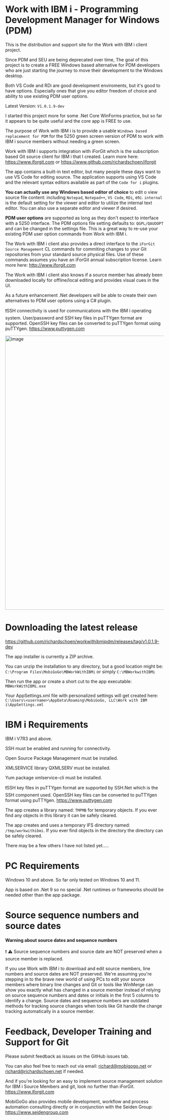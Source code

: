 # Work with IBM i - Programming Development Manager for Windows (PDM)
This is the distribution and support site for the Work with IBM i client project. 

Since PDM and SEU are being deprecated over time, The goal of this project is to create a FREE Windows based alternative for PDM developers who are just starting the journey to move their development to the Windows desktop.   

Both VS Code and RDi are good development enviroments, but it's good to have options. Especially ones that give you editor freedom of choice and ability to use existing PDM user options. 

Latest Version: ```V1.0.1.9-dev```
   
I started this project more for some .Net Core WinForms practice, but so far it appears to be quite useful and the core app is FREE to use. 

The purpose of Work with IBM i is to provide a usable ```Windows based replacement for PDM``` for the 5250 green screen version of PDM to work with IBM i source members without needing a green screen. 

Work with IBM i supports integration with iForGit which is the subscription based Git source client for IBM i that I created. Learn more here: https://www.iforgit.com or https://www.github.com/richardschoen/iforgit

The app contains a built-in text editor, but many people these days want to use VS Code for editing source. The application supports using VS Code and the relevant syntax editors available as part of the ```Code for i``` plugins.

**You can actually use any Windows based editor of choice** to edit o view source file content: including ```Notepad```, ```Notepad++```, ```VS Code```, ```RDi```, etc. ```internal``` is the default setting for the viewer and editor to utilize the internal text editor. You can also use a separate editor and viewer if desired.  

**PDM user options** are supported as long as they don't expect to interface with a 5250 interface. The PDM options file setting defaults to: ```QGPL/QAUOOPT``` and can be changed in the settings file. This is a great way to re-use your existing PDM user option commands from Work with IBM i.

The Work with IBM i client also provides a direct interface to the ```iForGit Source Management``` CL commands for commiting changes to your Git repositories from your standard source physical files. Use of these commands assumes you have an iForGit annual subscription license. Learn more here: http://www.iforgit.com

The Work with IBM i client also knows if a source member has already been downloaded locally for offline/local editing and provides visual cues in the UI.

As a future enhancement .Net developers will be able to create their own alternatives to PDM user options using a C# plugin.

❗SSH connectivity is used for communications with the IBM i operating system. User/password and SSH key files in puTTYgen format are supported. OpenSSH key files can be converted to puTTYgen format using puTTYgen. https://www.puttygen.com    

<img width="872" alt="image" src="https://user-images.githubusercontent.com/9791508/188206784-4e06bbce-bdd4-430a-8553-ff5891dc5881.png">

# Downloading the latest release 
https://github.com/richardschoen/workwithibmipdm/releases/tag/v1.0.1.9-dev

The app installer is currently a ZIP archive.    

You can unzip the installation to any directory, but a good location might be: ```C:\Program Files\MobiGoGo\MBWorkWithIBMi``` or simply ```C:\MBWorkwithIBMi```   

Then run the app or create a short cut to the app executable:
```MBWorkWithIBMi.exe```

Your AppSettings.xml file with personalized settings will get created here:
```C:\Users\<username>\AppData\Roaming\MobiGoGo, LLC\Work with IBM i\AppSettings.xml```

# IBM i Requirements
IBM i V7R3 and above.

SSH must be enabled and running for connectivity.

Open Source Package Management must be installed.

XMLSERVICE library QXMLSERV must be installed.   

Yum package xmlservice-cli must be installed.   

❗SSH key files in puTTYgen format are supported by SSH.Net which is the SSH component used. OpenSSH key files can be converted to puTTYgen format using puTTYgen. https://www.puttygen.com    

The app creates a library named: ```TMPMB``` for temporary objects. If you ever find any objects in this library it can be safely cleared.   

The app creates and uses a temporary IFS directory named: ```/tmp/workwithibmi```. If you ever find objects in the directory the directory can be safely cleared.    

There may be a few others I have not listed yet.....

# PC Requirements
Windows 10 and above. So far only tested on Windows 10 and 11.   

App is based on .Net 9 so no special .Net runtimes or frameworks should be needed other than the app package.

# Source sequence numbers and source dates
#### Warning about source dates and sequence numbers
❗ ⚠️ Source sequence numbers and source date are NOT preserved when a source member is replaced.    

If you use Work with IBM i to download and edit source members, line numbers and source dates are NOT preserved. We're assuming you're stepping in to the brave new world of using PCs to edit your source members where binary line changes and Git or tools like WinMerge can show you exactly what has changed in a source member instead of relying on source sequence numbers and dates or initials in the first 5 columns to identify a change. Source dates and sequence numbers are outdated methods for tracking source changes when tools like Git handle the change tracking automatically in a source member.   

# Feedback, Developer Training and Support for Git
Please submit feedback as issues on the GitHub issues tab.

You can also feel free to reach out via email:  richard@mobigogo.net or richard@richardschoen.net if needed.

And if you're looking for an easy to implement source management solution for IBM i Source Members and git, look no further than iForGit. https://www.iforgit.com

MobiGoGo also provides mobile development, workflow and process automation consulting directly or in conjunction with the Seiden Group: https://www.seidengroup.com
